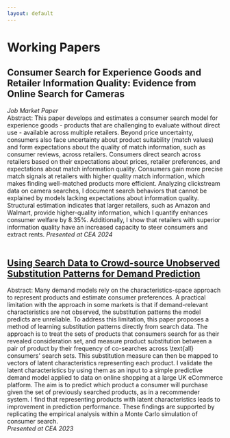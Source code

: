 ```yaml
---
layout: default
---
```

# Working Papers
## Consumer Search for Experience Goods and Retailer Information Quality: Evidence from Online Search for Cameras  
*Job Market Paper*  
Abstract: This paper develops and estimates a consumer search model for experience goods - products that are challenging to evaluate without direct use - available across multiple retailers. Beyond price uncertainty, consumers also face uncertainty about product suitability (match values) and form expectations about the quality of match information, such as consumer reviews, across retailers. Consumers direct search across retailers based on their expectations about prices, retailer preferences, and expectations about match information quality. Consumers gain more precise match signals at retailers with higher quality match information, which makes finding well-matched products more efficient. Analyzing clickstream data on camera searches, I document search behaviors that cannot be explained by models lacking expectations about information quality. Structural estimation indicates that larger retailers, such as Amazon and Walmart, provide higher-quality information, which I quantify enhances consumer welfare by 8.35\%. Additionally, I show that retailers with superior information quality have an increased capacity to steer consumers and extract rents. 
*Presented at CEA 2024*
<br><br>
## [Using Search Data to Crowd-source Unobserved Substitution Patterns for Demand Prediction](/docs/subs_dem_pred.pdf)
Abstract: Many demand models rely on the characteristics-space approach to represent products and estimate consumer preferences. A practical limitation with the approach in some markets is that if demand-relevant characteristics are not observed, the substitution patterns the model predicts are unreliable. To address this limitation, this paper proposes a method of learning substitution patterns directly from search data. The approach is to treat the sets of products that consumers search for as their revealed consideration set, and measure product substitution between a pair of product by their frequency of co-searches across \text{all} consumers' search sets. This substitution measure can then be mapped to vectors of latent characteristics representing each product. I validate the latent characteristics by using them as an input to a simple predictive demand model applied to data on online shopping at a large UK eCommerce platform. The aim is to predict which product a consumer will purchase given the set of previously searched products, as in a recommender system. I find that representing products with latent characteristics leads to improvement in prediction performance. These findings are supported by replicating the empirical analysis within a Monte Carlo simulation of consumer search.    
*Presented at CEA 2023*